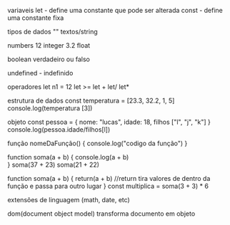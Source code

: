 variaveis 
  let - define uma constante que pode ser alterada
    const - define uma constante fixa

tipos de dados
  "" textos/string

numbers
  12 integer
  3.2 float

boolean
  verdadeiro ou falso

undefined - indefinido

operadores 
  let n1 = 12
  let >=
  let +
  let/
  let*

estrutura de dados
  const temperatura = [23.3, 32.2, 1, 5]
  console.log(temperatura [3])

objeto
  const pessoa = {
    nome: "lucas",
    idade: 18,
    filhos ["l", "j", "k"]
  }
  console.log(pessoa.idade/filhos[l])

função nomeDaFunção() {
    console.log("codigo da função")
}

  function soma(a + b) {
    console.log(a + b)     
  }
  soma(37 + 23)
  soma(21 + 22)

  function soma(a + b) {
    return(a + b)     //return tira valores de dentro da função e passa para outro lugar
  }
  const multiplica = soma(3 + 3) * 6

extensões de linguagem (math, date, etc)

dom(document object model)
transforma documento em objeto